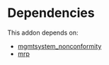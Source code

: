# Dependencies

This addon depends on:

- [mgmtsystem_nonconformity](https://github.com/bringout/oca-technical)
- [mrp](https://github.com/bringout/oca-ocb-mrp/tree/bbac70b9e2befc6422bbb1dcfb3ce8794468db5c/odoo-bringout-oca-ocb-mrp)

